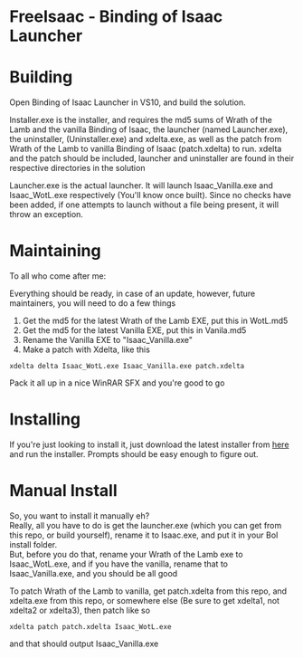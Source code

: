 FreeIsaac - Binding of Isaac Launcher
==========================================

Building
========
Open Binding of Isaac Launcher in VS10, and build the solution.

Installer.exe is the installer, and requires the md5 sums of Wrath of the Lamb and the vanilla Binding of Isaac, 
the launcher (named Launcher.exe), the uninstaller, (Uninstaller.exe) and xdelta.exe, as well as the patch from Wrath of the Lamb to vanilla Binding of Isaac (patch.xdelta)
to run. xdelta and the patch should be included, launcher and uninstaller are found in their respective directories in the solution

Launcher.exe is the actual launcher. It will launch Isaac\_Vanilla.exe and Isaac\_WotL.exe respectively (You'll know once built). Since no checks have been added, if one attempts to launch without a file being present, it will throw an exception.


Maintaining
===========
To all who come after me:

Everything should be ready, in case of an update, however, future maintainers, you will need to do a few things  
1. Get the md5 for the latest Wrath of the Lamb EXE, put this in WotL.md5  
2. Get the md5 for the latest Vanilla EXE, put this in Vanila.md5  
4. Rename the Vanilla EXE to "Isaac_Vanilla.exe"  
3. Make a patch with Xdelta, like this   
```
xdelta delta Isaac_WotL.exe Isaac_Vanilla.exe patch.xdelta
```
Pack it all up in a nice WinRAR SFX and you're good to go

Installing
==========
If you're just looking to install it, just download the latest installer from [here](http://punyman.com/projects/Binding%20of%20Isaac%20Launcher%20Installer.exe) and run the installer. Prompts should be easy enough to figure out.

Manual Install
==============
So, you want to install it manually eh?  
Really, all you have to do is get the launcher.exe (which you can get from this repo, or build yourself), rename it to Isaac.exe, and put it in your BoI install folder.  
But, before you do that, rename your Wrath of the Lamb exe to Isaac\_WotL.exe, and if you have the vanilla, rename that to Isaac\_Vanilla.exe, and you should be all good

To patch Wrath of the Lamb to vanilla, get patch.xdelta from this repo, and xdelta.exe from this repo, or somewhere else (Be sure to get xdelta1, not xdelta2 or xdelta3), then patch like so
```
xdelta patch patch.xdelta Isaac_WotL.exe
```
and that should output Isaac\_Vanilla.exe
